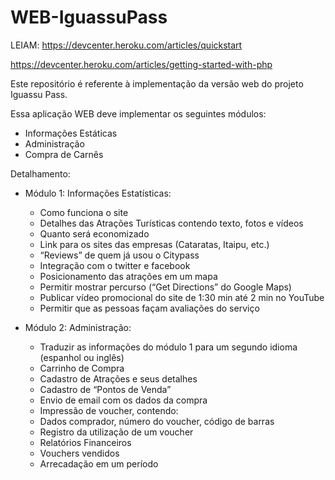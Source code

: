 WEB-IguassuPass
===============

LEIAM:
https://devcenter.heroku.com/articles/quickstart

https://devcenter.heroku.com/articles/getting-started-with-php

Este repositório é referente à implementação da versão web do projeto Iguassu Pass.

Essa aplicação WEB deve implementar os seguintes módulos:
- Informações Estáticas
- Administração
- Compra de Carnês


Detalhamento:
- Módulo 1: Informações Estatísticas:
    - Como funciona o site
    - Detalhes das Atrações Turísticas contendo texto, fotos e vídeos
    - Quanto será economizado
    - Link para os sites das empresas (Cataratas, Itaipu, etc.)
    - “Reviews” de quem já usou o Citypass
    - Integração com o twitter e facebook
    - Posicionamento das atrações em um mapa
    - Permitir mostrar percurso (“Get Directions” do Google Maps)
    - Publicar vídeo promocional do site de 1:30 min até 2 min no YouTube
    - Permitir que as pessoas façam avaliações do serviço
     

- Módulo 2: Administração:
    - Traduzir as informações do módulo 1 para um segundo idioma (espanhol ou inglês)
    - Carrinho de Compra
    - Cadastro de Atrações e seus detalhes
    - Cadastro de “Pontos de Venda”
    - Envio de email com os dados da compra 
    - Impressão de voucher, contendo:
    - Dados comprador, número do voucher, código de barras
    - Registro da utilização de um voucher
    - Relatórios Financeiros
    - Vouchers vendidos
    - Arrecadação em um período
